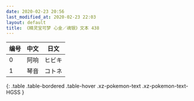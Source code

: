 ```yaml
---
date: 2020-02-23 20:56
last_modified_at: 2020-02-23 22:03
layout: default
title: 《精灵宝可梦 心金／魂银》文本 438
---
```

| 编号 | 中文 | 日文 |
| ---- | ---- | ---- |
| 0 | 阿响 | ヒビキ |
| 1 | 琴音 | コトネ |
{: .table .table-bordered .table-hover .xz-pokemon-text .xz-pokemon-text-HGSS }